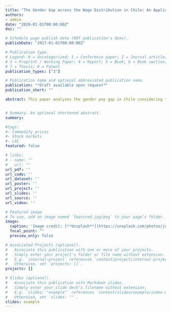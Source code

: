 ```yaml
---
title: "The Gender Gap across the Wage Distribution in Chile: An Application of Copula-Based Methods"
authors:
- admin
date: "2020-01-01T00:00:00Z"
doi: ""

# Schedule page publish date (NOT publication's date).
publishDate: "2017-01-01T00:00:00Z"

# Publication type.
# Legend: 0 = Uncategorized; 1 = Conference paper; 2 = Journal article;
# 3 = Preprint / Working Paper; 4 = Report; 5 = Book; 6 = Book section;
# 7 = Thesis; 8 = Patent
publication_types: ["3"]

# Publication name and optional abbreviated publication name.
publication: "*Draft available upon request*"
publication_short: ""

abstract: This paper analyzes the gender pay gap in Chile considering two main issues heterogeneity across the wage distribution and selection into the labor force. I apply a quantile regression technique and correct for sample selection using a copula-based methodology. My results highlight how important it is for gender gaps to account for heterogeneous effects and selective participation: if men and women's rate of employment were equal, the gap would be approximately 30 percentage points larger at all quantiles. I also find that the gender wage gap oscillates between 25 and 35 log points at the bottom half of the hourly wage distribution but increases to approximately 50 log points in the upper quantiles evidencing a glass ceiling effect. Finally, I decompose the gender pay gap into structural and composition effects, finding that the gap is explained mainly by differences in rewards to observable labor market characteristics and not by differences in the distribution of those characteristics.


# Summary. An optional shortened abstract.
summary: 

#tags:
#- Commodity prices
#- Stock markets
#- LAC
featured: false

# links:
# - name: ""
#   url: ""
url_pdf: ''
url_code: ''
url_dataset: ''
url_poster: ''
url_project: ''
url_slides: ''
url_source: ''
url_video: ''

# Featured image
# To use, add an image named `featured.jpg/png` to your page's folder. 
image:
  caption: 'Image credit: [**Unsplash**](https://unsplash.com/photos/jdD8gXaTZsc)'
  focal_point: ""
  preview_only: false

# Associated Projects (optional).
#   Associate this publication with one or more of your projects.
#   Simply enter your project's folder or file name without extension.
#   E.g. `internal-project` references `content/project/internal-project/index.md`.
#   Otherwise, set `projects: []`.
projects: []

# Slides (optional).
#   Associate this publication with Markdown slides.
#   Simply enter your slide deck's filename without extension.
#   E.g. `slides: "example"` references `content/slides/example/index.md`.
#   Otherwise, set `slides: ""`.
slides: example
---
```

